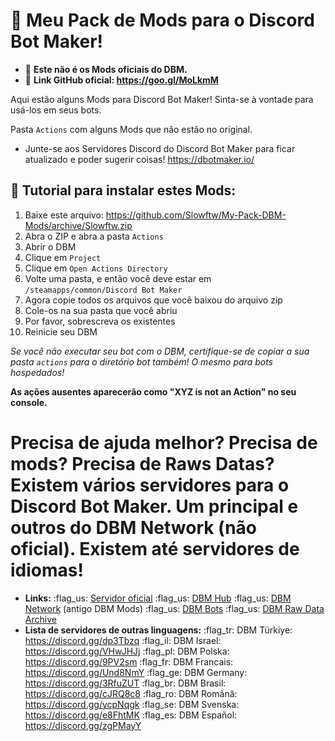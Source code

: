 # :open_file_folder: Meu Pack de Mods para o Discord Bot Maker!

- :pushpin: **Este não é os Mods oficiais do DBM.** 
- :pushpin: **Link GitHub oficial: https://goo.gl/MoLkmM**

Aqui estão alguns Mods para Discord Bot Maker! Sinta-se à vontade para usá-los em seus bots. 

Pasta `Actions` com alguns Mods que não estão no original.


- Junte-se aos Servidores Discord do Discord Bot Maker para ficar atualizado e poder sugerir coisas! https://dbotmaker.io/

## :beginner: Tutorial para instalar estes Mods:

1. Baixe este arquivo: https://github.com/Slowftw/My-Pack-DBM-Mods/archive/Slowftw.zip
2. Abra o ZIP e abra a pasta `Actions`
3. Abrir o DBM
4. Clique em `Project`
5. Clique em `Open Actions Directory`
6. Volte uma pasta, e então você deve estar em `/steamapps/common/Discord Bot Maker`
7. Agora copie todos os arquivos que você baixou do arquivo zip
8. Cole-os na sua pasta que você abriu
9. Por favor, sobrescreva os existentes
10. Reinicie seu DBM

_Se você não executar seu bot com o DBM, certifique-se de copiar a sua pasta `actions` para o diretório bot também! O mesmo para bots hospedados!_

**As ações ausentes aparecerão como "XYZ is not an Action" no seu console.**


# Precisa de ajuda melhor? Precisa de mods? Precisa de Raws Datas? Existem vários servidores para o Discord Bot Maker. Um principal e outros do DBM Network (não oficial). Existem até servidores de idiomas!

- **Links:**
:flag_us: [Servidor oficial](https://discord.gg/DMDvzSe)
:flag_us: [DBM Hub](https://discord.gg/4jptqgw)
:flag_us: [DBM Network](https://discord.gg/3QxkZPK) (antigo DBM Mods)
:flag_us: [DBM Bots](https://discord.gg/Me3EFyX)
:flag_us: [DBM Raw Data Archive](https://discord.gg/RyNZ8xB)
- **Lista de servidores de outras linguagens:**
:flag_tr: DBM Türkiye: https://discord.gg/dp3Tbzq
:flag_il: DBM Israel: https://discord.gg/VHwJHJj
:flag_pl: DBM Polska: https://discord.gg/9PV2sm
:flag_fr: DBM Francais: https://discord.gg/Und8NmY
:flag_ge: DBM Germany: https://discord.gg/3RfuZUT
:flag_br: DBM Brasil: https://discord.gg/cJRQ8c8
:flag_ro: DBM Română: https://discord.gg/ycpNqgk
:flag_se: DBM Svenska: https://discord.gg/e8FhtMK
:flag_es: DBM Español: https://discord.gg/zgPMayY
